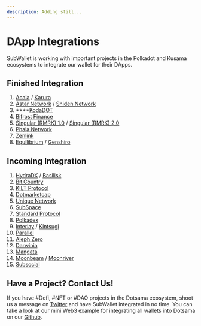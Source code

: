 ```yaml
---
description: Adding still...
---
```


# DApp Integrations

SubWallet is working with important projects in the Polkadot and Kusama ecosystems to integrate our wallet for their DApps.

## Finished Integration&#x20;

1. [Acala](https://acala.network/) / [Karura](https://acala.network/karura)
2. [Astar Network](https://astar.network/) / [Shiden Network](https://shiden.astar.network/)
3. ****[KodaDOT](https://kodadot.xyz/)
4. [Bifrost Finance](https://bifrost.finance/)
5. [Singular (RMRK) 1.0](https://singular.rmrk.app/) / [Singular (RMRK) 2.0](https://singular.app/)
6. [Phala Network  ](https://www.phala.network/en/)
7. [Zenlink](https://zenlink.pro/en/)
8. [Equilibrium](https://equilibrium.io/) / [Genshiro](https://genshiro.equilibrium.io/)

## Incoming Integration

1. [HydraDX](https://hydradx.io/) / [Basilisk](https://bsx.fi/)
2. [Bit.Country](https://bit.country/)
3. [KILT Protocol](https://www.kilt.io/)
4. [Dotmarketcap](https://dotmarketcap.com/)
5. [Unique Network](https://unique.network/)
6. [SubSpace](https://subspace.network/)
7. [Standard Protocol](https://standard.tech/)
8. [Polkadex](https://www.polkadex.trade/)
9. [Interlay](https://interlay.io/) / [Kintsugi](https://kintsugi.interlay.io/bridge?tab=issue)
10. [Parallel](https://parallel.fi/)
11. [Aleph Zero](https://alephzero.org/)
12. [Darwinia](https://darwinia.network/)
13. [Mangata](https://mangata.finance/)
14. [Moonbeam](https://moonbeam.network/) / [Moonriver](https://moonbeam.network/networks/moonriver/)
15. [Subsocial](https://subsocial.network/)

## Have a Project? Contact Us!&#x20;

If you have #Defi, #NFT or #DAO projects in the Dotsama ecosystem, shoot us a message on [Twitter](https://twitter.com/subwalletapp) and have SubWallet integrated in no time. You can take a look at our mini Web3 example for integrating all wallets into Dotsama on our [Github](https://github.com/Koniverse/SubConnect).
